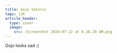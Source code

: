 ```yaml
---
title: Gojo Satoru!
tags: JJK
article_header:
  type: cover
  image:
    src: /Screenshot 2024-07-22 at 6.28.28 AM.png
---
```


Gojo looks sad :(

<!--more-->
